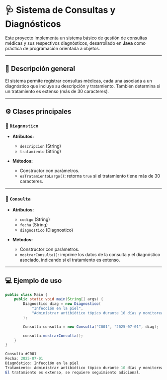 # 🩺 Sistema de Consultas y Diagnósticos

Este proyecto implementa un sistema básico de gestión de consultas médicas y sus respectivos diagnósticos, desarrollado en **Java** como práctica de programación orientada a objetos.

---

## 📌 **Descripción general**

El sistema permite registrar consultas médicas, cada una asociada a un diagnóstico que incluye su descripción y tratamiento. También determina si un tratamiento es extenso (más de 30 caracteres).

---

## ⚙️ **Clases principales**

### 🔹 `Diagnostico`

- **Atributos:**
  - `descripcion` (String)
  - `tratamiento` (String)

- **Métodos:**
  - Constructor con parámetros.
  - `esTratamientoLargo()`: retorna `true` si el tratamiento tiene más de 30 caracteres.

---

### 🔹 `Consulta`

- **Atributos:**
  - `codigo` (String)
  - `fecha` (String)
  - `diagnostico` (Diagnostico)

- **Métodos:**
  - Constructor con parámetros.
  - `mostrarConsulta()`: imprime los datos de la consulta y el diagnóstico asociado, indicando si el tratamiento es extenso.

---

## 💻 **Ejemplo de uso**

```java
public class Main {
    public static void main(String[] args) {
        Diagnostico diag = new Diagnostico(
            "Infección en la piel",
            "Administrar antibiótico tópico durante 10 días y monitorear reacción."
        );

        Consulta consulta = new Consulta("C001", "2025-07-01", diag);

        consulta.mostrarConsulta();
    }
}

Consulta #C001
Fecha: 2025-07-01
Diagnóstico: Infección en la piel
Tratamiento: Administrar antibiótico tópico durante 10 días y monitorear reacción.
El tratamiento es extenso, se requiere seguimiento adicional.
